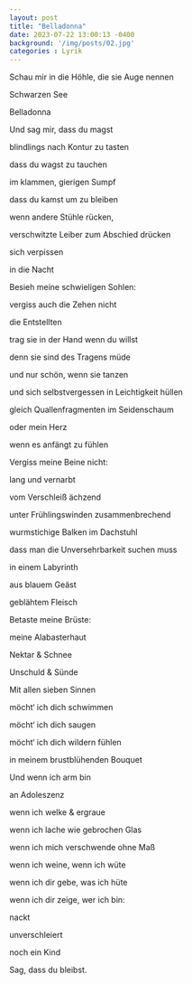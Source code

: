 ```yaml
---
layout: post
title: "Belladonna"
date: 2023-07-22 13:00:13 -0400
background: '/img/posts/02.jpg'
categories : Lyrik
---
```


<p>Schau mir in die Höhle, die sie Auge nennen</p>
<p>Schwarzen See</p>
<p>Belladonna</p>
<p>Und sag mir, dass du magst</p>
<p>blindlings nach Kontur zu tasten</p>
<p>dass du wagst zu tauchen</p>
<p>im klammen, gierigen Sumpf</p>
<p>dass du kamst um zu bleiben</p>
<p>wenn andere Stühle rücken,</p>
<p>verschwitzte Leiber zum Abschied drücken</p>
<p>sich verpissen</p>
<p>in die Nacht</p>
<p>Besieh meine schwieligen Sohlen:</p>
<p>vergiss auch die Zehen nicht</p>
<p>die Entstellten</p>
<p>trag sie in der Hand wenn du willst</p>
<p>denn sie sind des Tragens müde</p>
<p>und nur schön, wenn sie tanzen</p>
<p>und sich selbstvergessen in Leichtigkeit hüllen</p>
<p>gleich Quallenfragmenten im Seidenschaum</p>
<p>oder mein Herz</p>
<p>wenn es anfängt zu fühlen</p>
<p>Vergiss meine Beine nicht:</p>
<p>lang und vernarbt</p>
<p>vom Verschleiß ächzend</p>
<p>unter Frühlingswinden zusammenbrechend</p>
<p>wurmstichige Balken im Dachstuhl</p>
<p>dass man die Unversehrbarkeit suchen muss</p>
<p>in einem Labyrinth</p>
<p>aus blauem Geäst</p>
<p>geblähtem Fleisch</p>
<p>Betaste meine Brüste:</p>
<p>meine Alabasterhaut</p>
<p>Nektar & Schnee</p>
<p>Unschuld & Sünde</p>
<p>Mit allen sieben Sinnen</p>
<p>möcht‘ ich dich schwimmen</p>
<p>möcht‘ ich dich saugen</p>
<p>möcht‘ ich dich wildern fühlen</p>
<p>in meinem brustblühenden Bouquet</p>
<p>Und wenn ich arm bin</p>
<p>an Adoleszenz</p>
<p>wenn ich welke & ergraue</p>
<p>wenn ich lache wie gebrochen Glas</p>
<p>wenn ich mich verschwende ohne Maß</p>
<p>wenn ich weine, wenn ich wüte</p>
<p>wenn ich dir gebe, was ich hüte</p>
<p>wenn ich dir zeige, wer ich bin:</p>
<p>nackt</p>
<p>unverschleiert</p>
<p>noch ein Kind</p>
<p>Sag, dass du bleibst.</p>
